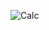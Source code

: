 ![Calc](https://user-images.githubusercontent.com/42110216/115857047-39fe0680-a3fb-11eb-8032-a9a151297e18.JPG)
